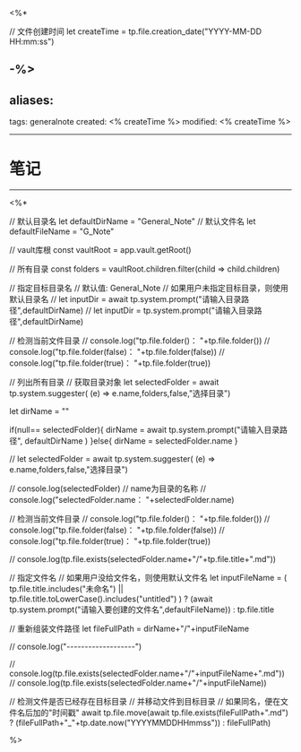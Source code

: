 <%*

// 文件创建时间
let createTime = tp.file.creation_date("YYYY-MM-DD HH:mm:ss")

-%>
---
aliases:
  - 
tags: generalnote
created: <% createTime %> 
modified: <% createTime %>

---



# 笔记

---



<%*

// 默认目录名
let defaultDirName = "General_Note"
// 默认文件名
let defaultFileName = "G_Note"


// vault库根
const vaultRoot = app.vault.getRoot()

// 所有目录
const folders = vaultRoot.children.filter(child => child.children)

// 指定目标目录名
// 默认值: General_Note
// 如果用户未指定目标目录，则使用默认目录名
// let inputDir = await tp.system.prompt("请输入目录路径",defaultDirName)
// let inputDir = tp.system.prompt("请输入目录路径",defaultDirName)

// 检测当前文件目录
// console.log("tp.file.folder()： "+tp.file.folder())
// console.log("tp.file.folder(false)： "+tp.file.folder(false))
// console.log("tp.file.folder(true)： "+tp.file.folder(true))

// 列出所有目录
// 获取目录对象
let selectedFolder = await tp.system.suggester( (e) => e.name,folders,false,"选择目录")

let dirName = ""

if(null== selectedFolder){
	dirName = await tp.system.prompt("请输入目录路径", defaultDirName )
}else{
	dirName = selectedFolder.name
}

// let selectedFolder = await tp.system.suggester( (e) => e.name,folders,false,"选择目录")

// console.log(selectedFolder)
// name为目录的名称
// console.log("selectedFolder.name： "+selectedFolder.name)

// 检测当前文件目录
// console.log("tp.file.folder()： "+tp.file.folder())
// console.log("tp.file.folder(false)： "+tp.file.folder(false))
// console.log("tp.file.folder(true)： "+tp.file.folder(true))

// console.log(tp.file.exists(selectedFolder.name+"/"+tp.file.title+".md"))


// 指定文件名
// 如果用户没给文件名，则使用默认文件名
let inputFileName = ( tp.file.title.includes("未命名") || tp.file.title.toLowerCase().includes("untitled") ) ? (await tp.system.prompt("请输入要创建的文件名",defaultFileName)) : tp.file.title 

// 重新组装文件路径
let fileFullPath = dirName+"/"+inputFileName

// console.log("-------------------")

// console.log(tp.file.exists(selectedFolder.name+"/"+inputFileName+".md"))
// console.log(tp.file.exists(selectedFolder.name+"/"+inputFileName))

// 检测文件是否已经存在目标目录
// 并移动文件到目标目录 
// 如果同名，便在文件名后加的"时间戳"
await tp.file.move(await tp.file.exists(fileFullPath+".md") ? (fileFullPath+"_"+tp.date.now("YYYYMMDDHHmmss")) : fileFullPath)

%>